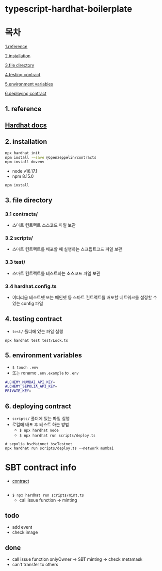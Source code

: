 # typescript-hardhat-boilerplate

# 목차

[1.reference](#1.-reference)

[2.installation](#2.-installation)

[3.file directory](#3.-file-directory)

[4.testing contract](#4.-testing-contract)

[5.environment variables](#5.-environment-variables)

[6.deploying contract](#6.-deploying-contract)

## 1. reference

## [Hardhat docs](https://hardhat.org/hardhat-runner/docs/getting-started#overview)

## 2. installation

```bash
npx hardhat init
npm install -—save @openzeppelin/contracts
npm install dovenv
```

- node v16.17.1
- npm 8.15.0

```shell
npm install
```

## 3. file directory

### 3.1 contracts/

- 스마트 컨트랙트 소스코드 파일 보관

### 3.2 scripts/

- 스마트 컨트랙트를 배포할 때 실행하는 스크립트코드 파일 보관

### 3.3 test/

- 스마트 컨트랙트를 테스트하는 소스코드 파일 보관

### 3.4 hardhat.config.ts

- 이더리움 테스트넷 또는 메인넷 등 스마트 컨트랙트를 배포할 네트워크를 설정할 수 있는 config 파일

## 4. testing contract

- `test/` 폴더에 있는 파일 실행

```shell
npx hardhat test test/Lock.ts
```

## 5. environment variables
- `$ touch .env`
- 또는 rename `.env.example` to `.env`
```bash
ALCHEMY_MUMBAI_API_KEY=
ALCHEMY_SEPOLIA_API_KEY=
PRIVATE_KEY=
```

## 6. deploying contract

- `scripts/` 폴더에 있는 파일 실행
- 로컬에 배포 후 테스트 하는 방법
  - `$ npx hardhat node` 
  - `$ npx hardhat run scripts/deploy.ts`
```shell
# sepolia bscMainnet bscTestnet
npx hardhat run scripts/deploy.ts --network mumbai
```

# SBT contract info
- [contract](https://mumbai.polygonscan.com/address/0x2cc901ad4d0545902dd34c636c64888a75a81706)

## 
- `$ npx hardhat run scripts/mint.ts`
  - call issue function -> minting

## todo
- add event
- check image

## done
- call issue function onlyOwner -> SBT minting -> check metamask
- can't transfer to others